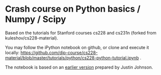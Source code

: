 # Crash course on Python basics / Numpy / Scipy

Based on the tutorials for Stanford courses cs228 and cs231n (forked from kuleshov/cs228-material).

You may follow the iPython notebook on github, or clone and execute it locally: https://github.com/dip-course/cs228-material/blob/master/tutorials/python/cs228-python-tutorial.ipynb .

The notebook is based on an [earlier version](http://cs231n.github.io/python-numpy-tutorial/) prepared by Justin Johnson.
